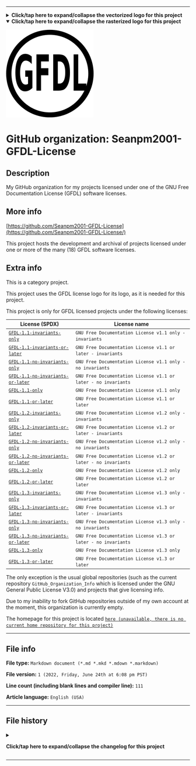 
***

<details><summary><b lang="en">Click/tap here to expand/collapse the vectorized logo for this project</b></summary>

![License_icon-gfdl.svg failed to load. The file may be missing or corrupt. Check the file path for errors first.](/AdditionalInfo/2/Seanpm2001-GFDL-License/License_icon-gfdl.svg)

</details>

<details open><summary><b lang="en">Click/tap here to expand/collapse the rasterized logo for this project</b></summary>

![240px-License_icon-gfdl.png failed to load. The file may be missing or corrupt. Check the file path for errors first.](/AdditionalInfo/2/Seanpm2001-GFDL-License/240px-License_icon-gfdl.png)

</details>

# GitHub organization: Seanpm2001-GFDL-License

## Description

My GitHub organization for my projects licensed under one of the GNU Free Documentation License (GFDL) software licenses.

## More info

[https://github.com/Seanpm2001-GFDL-License](https://github.com/Seanpm2001-GFDL-License/)

This project hosts the development and archival of projects licensed under one or more of the many (18) GFDL software licenses.

## Extra info

This is a category project.

This project uses the GFDL license logo for its logo, as it is needed for this project.

This project is only for GFDL licensed projects under the following licenses:

| License (SPDX) | License name |
|----|----|
| [`GFDL-1.1-invariants-only`](https://spdx.org/licenses/GFDL-1.1-invariants-only.html) | `GNU Free Documentation License v1.1 only - invariants` |
| [`GFDL-1.1-invariants-or-later`](https://spdx.org/licenses/GFDL-1.1-invariants-or-later.html) | `GNU Free Documentation License v1.1 or later - invariants` |
| [`GFDL-1.1-no-invariants-only`](https://spdx.org/licenses/GFDL-1.1-no-invariants-only.html) | `GNU Free Documentation License v1.1 only - no invariants` |
| [`GFDL-1.1-no-invariants-or-later`](https://spdx.org/licenses/GFDL-1.1-no-invariants-or-later.html) | `GNU Free Documentation License v1.1 or later - no invariants` |
| [`GFDL-1.1-only`](https://spdx.org/licenses/GFDL-1.1-only.html) | `GNU Free Documentation License v1.1 only` |
| [`GFDL-1.1-or-later`](https://spdx.org/licenses/GFDL-1.1-or-later.html) | `GNU Free Documentation License v1.1 or later` |
| [`GFDL-1.2-invariants-only`](https://spdx.org/licenses/GFDL-1.2-invariants-only.html) | `GNU Free Documentation License v1.2 only - invariants` |
| [`GFDL-1.2-invariants-or-later`](https://spdx.org/licenses/GFDL-1.2-invariants-or-later.html) | `GNU Free Documentation License v1.2 or later - invariants` |
| [`GFDL-1.2-no-invariants-only`](https://spdx.org/licenses/GFDL-1.2-no-invariants-only.html) | `GNU Free Documentation License v1.2 only - no invariants` |
| [`GFDL-1.2-no-invariants-or-later`](https://spdx.org/licenses/GFDL-1.2-no-invariants-or-later.html) | `GNU Free Documentation License v1.2 or later - no invariants` |
| [`GFDL-1.2-only`](https://spdx.org/licenses/GFDL-1.2-only.html) | `GNU Free Documentation License v1.2 only` |
| [`GFDL-1.2-or-later`](https://spdx.org/licenses/GFDL-1.2-or-later.html) | `GNU Free Documentation License v1.2 or later` |
| [`GFDL-1.3-invariants-only`](https://spdx.org/licenses/GFDL-1.3-invariants-only.html) | `GNU Free Documentation License v1.3 only - invariants` |
| [`GFDL-1.3-invariants-or-later`](https://spdx.org/licenses/GFDL-1.3-invariants-or-later.html) | `GNU Free Documentation License v1.3 or later - invariants` |
| [`GFDL-1.3-no-invariants-only`](https://spdx.org/licenses/GFDL-1.3-no-invariants-only.html) | `GNU Free Documentation License v1.3 only - no invariants` |
| [`GFDL-1.3-no-invariants-or-later`](https://spdx.org/licenses/GFDL-1.3-no-invariants-or-later.html) | `GNU Free Documentation License v1.3 or later - no invariants` |
| [`GFDL-1.3-only`](https://spdx.org/licenses/GFDL-1.3-only.html) | `GNU Free Documentation License v1.3 only` |
| [`GFDL-1.3-or-later`](https://spdx.org/licenses/GFDL-1.3-or-later.html) | `GNU Free Documentation License v1.3 or later` |

The only exception is the usual global repositories (such as the current repository `GitHub_Organization_Info` which is licensed under the GNU General Public License V3.0) and projects that give licensing info.

<!--
As of 2022, May 27th, I don't have any projects that use for this organization yet.
!-->

Due to my inability to fork GitHub repositories outside of my own account at the moment, this organization is currently empty.

The homepage for this project is located [`here (unavailable, there is no current home repository for this project)`](https://www.example.com/)

<!--
There is no current home repository for this project.
!-->

***

## File info

**File type:** `Markdown document (*.md *.mkd *.mdown *.markdown)`

**File version:** `1 (2022, Friday, June 24th at 6:08 pm PST)`

**Line count (including blank lines and compiler line):** `111`

**Article language:** `English (USA)`

***

## File history

<details><summary><p lang="en"><b>Click/tap here to expand/collapse the changelog for this project</b></p></summary>

<details><summary><p lang="en"><b>Version 1 (2022, Friday, June 24th at 6:08 pm PST)</b></p></summary>

**This version was made by:** [`@seanpm2001`](https://github.com/seanpm2001/)

> Changes:

- [x] Started the file
- [x] Referenced the organization icon (raster)
- [x] Referenced the organization icon (vector)
- [x] Added the organization description
- [x] Added a list of GFDL licenses
- [x] Added the `more info` section
- [x] Added the `extra info` section
- [x] Added the `file info` section
- [x] Added the `file history` segtction
- [ ] No other changes in version 1

</details>

</details>

***

